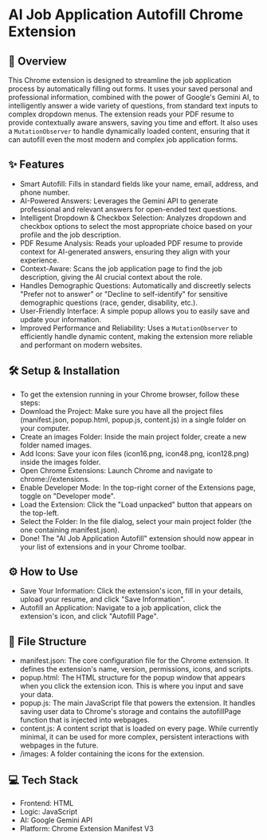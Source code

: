 # AI Job Application Autofill Chrome Extension

## 🚀 Overview

This Chrome extension is designed to streamline the job application process by automatically filling out forms. It uses your saved personal and professional information, combined with the power of Google's Gemini AI, to intelligently answer a wide variety of questions, from standard text inputs to complex dropdown menus. The extension reads your PDF resume to provide contextually aware answers, saving you time and effort. It also uses a `MutationObserver` to handle dynamically loaded content, ensuring that it can autofill even the most modern and complex job application forms.

## ✨ Features

- Smart Autofill: Fills in standard fields like your name, email, address, and phone number.
- AI-Powered Answers: Leverages the Gemini API to generate professional and relevant answers for open-ended text questions.
- Intelligent Dropdown & Checkbox Selection: Analyzes dropdown and checkbox options to select the most appropriate choice based on your profile and the job description.
- PDF Resume Analysis: Reads your uploaded PDF resume to provide context for AI-generated answers, ensuring they align with your experience.
- Context-Aware: Scans the job application page to find the job description, giving the AI crucial context about the role.
- Handles Demographic Questions: Automatically and discreetly selects "Prefer not to answer" or "Decline to self-identify" for sensitive demographic questions (race, gender, disability, etc.).
- User-Friendly Interface: A simple popup allows you to easily save and update your information.
- Improved Performance and Reliability: Uses a `MutationObserver` to efficiently handle dynamic content, making the extension more reliable and performant on modern websites.

## 🛠️ Setup & Installation

- To get the extension running in your Chrome browser, follow these steps:
- Download the Project: Make sure you have all the project files (manifest.json, popup.html, popup.js, content.js) in a single folder on your computer.
- Create an images Folder: Inside the main project folder, create a new folder named images.
- Add Icons: Save your icon files (icon16.png, icon48.png, icon128.png) inside the images folder.
- Open Chrome Extensions: Launch Chrome and navigate to chrome://extensions.
- Enable Developer Mode: In the top-right corner of the Extensions page, toggle on "Developer mode".
- Load the Extension: Click the "Load unpacked" button that appears on the top-left.
- Select the Folder: In the file dialog, select your main project folder (the one containing manifest.json).
- Done! The "AI Job Application Autofill" extension should now appear in your list of extensions and in your Chrome toolbar.

## ⚙️ How to Use

- Save Your Information: Click the extension's icon, fill in your details, upload your resume, and click "Save Information".
- Autofill an Application: Navigate to a job application, click the extension's icon, and click "Autofill Page".

## 📂 File Structure

- manifest.json: The core configuration file for the Chrome extension. It defines the extension's name, version, permissions, icons, and scripts.
- popup.html: The HTML structure for the popup window that appears when you click the extension icon. This is where you input and save your data.
- popup.js: The main JavaScript file that powers the extension. It handles saving user data to Chrome's storage and contains the autofillPage function that is injected into webpages.
- content.js: A content script that is loaded on every page. While currently minimal, it can be used for more complex, persistent interactions with webpages in the future.
- /images: A folder containing the icons for the extension.

## 💻 Tech Stack

- Frontend: HTML
- Logic: JavaScript
- AI: Google Gemini API
- Platform: Chrome Extension Manifest V3